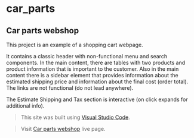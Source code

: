 # car_parts

## Car parts webshop

This project is an example of a shopping cart webpage.

It contains a classic header with non-functional menu and search components. 
In the main content, there are tables with two products and product information that is important to the customer.
Also in the main content there is a sidebar element that provides information about the estimated shipping price and information about the final cost (order total).
The links are not functional (do not lead anywhere).

The Estimate Shipping and Tax section is interactive (on click expands for additional info).

> This site was built using [Visual Studio Code](https://code.visualstudio.com/).

> Visit [Car parts webshop](https://carevick.github.io/car_parts/) live page.
